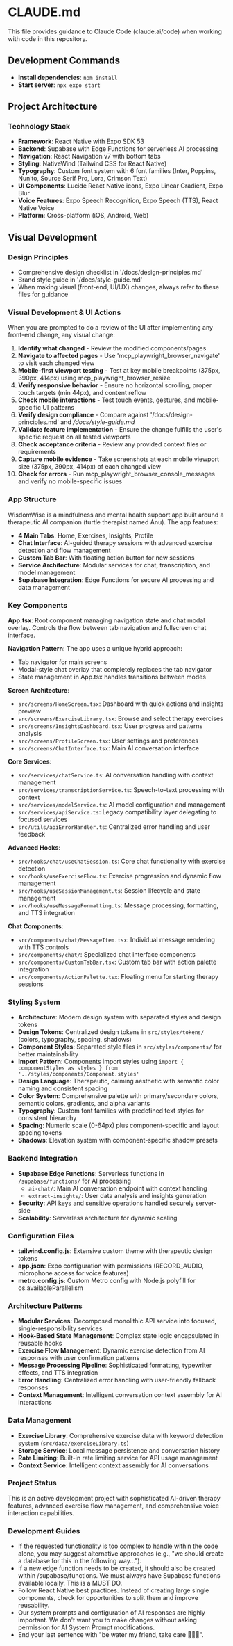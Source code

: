 # CLAUDE.md

This file provides guidance to Claude Code (claude.ai/code) when working with code in this repository.

## Development Commands

- **Install dependencies**: `npm install`
- **Start server**: `npx expo start`


## Project Architecture

### Technology Stack
- **Framework**: React Native with Expo SDK 53
- **Backend**: Supabase with Edge Functions for serverless AI processing
- **Navigation**: React Navigation v7 with bottom tabs
- **Styling**: NativeWind (Tailwind CSS for React Native)
- **Typography**: Custom font system with 6 font families (Inter, Poppins, Nunito, Source Serif Pro, Lora, Crimson Text)
- **UI Components**: Lucide React Native icons, Expo Linear Gradient, Expo Blur
- **Voice Features**: Expo Speech Recognition, Expo Speech (TTS), React Native Voice
- **Platform**: Cross-platform (iOS, Android, Web)

## Visual Development

### Design Principles
- Comprehensive design checklist in '/docs/design-principles.md'
- Brand style guide in '/docs/style-guide.md'
- When making visual (front-end, UI/UX) changes, always refer to these files for guidance

### Visual Development & UI Actions
When you are prompted to do a review of the UI after implementing any front-end change, any visual change:
1. **Identify what changed** - Review the modified components/pages
2. **Navigate to affected pages** - Use 'mcp_playwright_browser_navigate' to visit each changed view
3. **Mobile-first viewport testing** - Test at key mobile breakpoints (375px, 390px, 414px) using mcp_playwright_browser_resize
4. **Verify responsive behavior** - Ensure no horizontal scrolling, proper touch targets (min 44px), and content reflow
5. **Check mobile interactions** - Test touch events, gestures, and mobile-specific UI patterns
6. **Verify design compliance** - Compare against '/docs/design-principles.md' and */docs/style-guide.md*
7. **Validate feature implementation** - Ensure the change fulfills the user's specific request on all tested viewports
8. **Check acceptance criteria** - Review any provided context files or requirements
9. **Capture mobile evidence** - Take screenshots at each mobile viewport size (375px, 390px, 414px) of each changed view
10. **Check for errors** - Run mcp_playwright_browser_console_messages and verify no mobile-specific issues


### App Structure
WisdomWise is a mindfulness and mental health support app built around a therapeutic AI companion (turtle therapist named Anu). The app features:

- **4 Main Tabs**: Home, Exercises, Insights, Profile
- **Chat Interface**: AI-guided therapy sessions with advanced exercise detection and flow management
- **Custom Tab Bar**: With floating action button for new sessions
- **Service Architecture**: Modular services for chat, transcription, and model management
- **Supabase Integration**: Edge Functions for secure AI processing and data management

### Key Components

**App.tsx**: Root component managing navigation state and chat modal overlay. Controls the flow between tab navigation and fullscreen chat interface.

**Navigation Pattern**: The app uses a unique hybrid approach:
- Tab navigator for main screens
- Modal-style chat overlay that completely replaces the tab navigator
- State management in App.tsx handles transitions between modes

**Screen Architecture**:
- `src/screens/HomeScreen.tsx`: Dashboard with quick actions and insights preview
- `src/screens/ExerciseLibrary.tsx`: Browse and select therapy exercises  
- `src/screens/InsightsDashboard.tsx`: User progress and patterns analysis
- `src/screens/ProfileScreen.tsx`: User settings and preferences
- `src/screens/ChatInterface.tsx`: Main AI conversation interface

**Core Services**:
- `src/services/chatService.ts`: AI conversation handling with context management
- `src/services/transcriptionService.ts`: Speech-to-text processing with context
- `src/services/modelService.ts`: AI model configuration and management
- `src/services/apiService.ts`: Legacy compatibility layer delegating to focused services
- `src/utils/apiErrorHandler.ts`: Centralized error handling and user feedback

**Advanced Hooks**:
- `src/hooks/chat/useChatSession.ts`: Core chat functionality with exercise detection
- `src/hooks/useExerciseFlow.ts`: Exercise progression and dynamic flow management
- `src/hooks/useSessionManagement.ts`: Session lifecycle and state management
- `src/hooks/useMessageFormatting.ts`: Message processing, formatting, and TTS integration

**Chat Components**:
- `src/components/chat/MessageItem.tsx`: Individual message rendering with TTS controls
- `src/components/chat/`: Specialized chat interface components
- `src/components/CustomTabBar.tsx`: Custom tab bar with action palette integration
- `src/components/ActionPalette.tsx`: Floating menu for starting therapy sessions

### Styling System
- **Architecture**: Modern design system with separated styles and design tokens
- **Design Tokens**: Centralized design tokens in `src/styles/tokens/` (colors, typography, spacing, shadows)
- **Component Styles**: Separated style files in `src/styles/components/` for better maintainability
- **Import Pattern**: Components import styles using `import { componentStyles as styles } from '../styles/components/Component.styles'`
- **Design Language**: Therapeutic, calming aesthetic with semantic color naming and consistent spacing
- **Color System**: Comprehensive palette with primary/secondary colors, semantic colors, gradients, and alpha variants
- **Typography**: Custom font families with predefined text styles for consistent hierarchy
- **Spacing**: Numeric scale (0-64px) plus component-specific and layout spacing tokens
- **Shadows**: Elevation system with component-specific shadow presets

### Backend Integration
- **Supabase Edge Functions**: Serverless functions in `/supabase/functions/` for AI processing
  - `ai-chat/`: Main AI conversation endpoint with context handling
  - `extract-insights/`: User data analysis and insights generation
- **Security**: API keys and sensitive operations handled securely server-side
- **Scalability**: Serverless architecture for dynamic scaling

### Configuration Files
- **tailwind.config.js**: Extensive custom theme with therapeutic design tokens
- **app.json**: Expo configuration with permissions (RECORD_AUDIO, microphone access for voice features)
- **metro.config.js**: Custom Metro config with Node.js polyfill for os.availableParallelism

### Architecture Patterns
- **Modular Services**: Decomposed monolithic API service into focused, single-responsibility services
- **Hook-Based State Management**: Complex state logic encapsulated in reusable hooks
- **Exercise Flow Management**: Dynamic exercise detection from AI responses with user confirmation patterns
- **Message Processing Pipeline**: Sophisticated formatting, typewriter effects, and TTS integration
- **Error Handling**: Centralized error handling with user-friendly fallback responses
- **Context Management**: Intelligent conversation context assembly for AI interactions

### Data Management
- **Exercise Library**: Comprehensive exercise data with keyword detection system (`src/data/exerciseLibrary.ts`)
- **Storage Service**: Local message persistence and conversation history
- **Rate Limiting**: Built-in rate limiting service for API usage management
- **Context Service**: Intelligent context assembly for AI conversations

### Project Status
This is an active development project with sophisticated AI-driven therapy features, advanced exercise flow management, and comprehensive voice interaction capabilities.

### Development Guides
- If the requested functionality is too complex to handle within the code alone, you may suggest alternative approaches (e.g., "we should create a database for this in the following way...").
- If a new edge function needs to be created, it should also be created within /supabase/functions. We must always have Supabase functions available locally. This is a MUST DO.
- Follow React Native best practices. Instead of creating large single components, check for opportunities to split them and improve reusability.
- Our system prompts and configuration of AI responses are highly important. We don't want you to make changes without asking permission for AI System Prompt modifications.
- End your last sentence with "be water my friend, take care 🧘🏼‍♀️".
